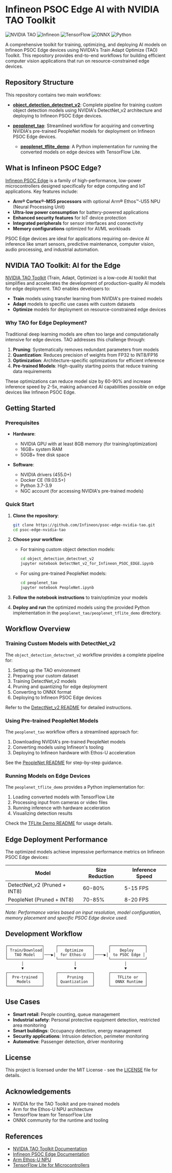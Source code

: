 # Infineon PSOC Edge AI with NVIDIA TAO Toolkit

![NVIDIA TAO](https://img.shields.io/badge/NVIDIA-TAO_Toolkit-76B900?style=flat-square&logo=nvidia)
![Infineon](https://img.shields.io/badge/Infineon-PSOC_Edge-0058CC?style=flat-square)
![TensorFlow](https://img.shields.io/badge/TensorFlow-Lite-FF6F00?style=flat-square&logo=tensorflow)
![ONNX](https://img.shields.io/badge/ONNX-Runtime-005CED?style=flat-square)
![Python](https://img.shields.io/badge/Python-3.7%20%7C%203.8%20%7C%203.9-blue?style=flat-square&logo=python)

A comprehensive toolkit for training, optimizing, and deploying AI models on Infineon PSOC Edge devices using NVIDIA's Train Adapt Optimize (TAO) Toolkit. This repository provides end-to-end workflows for building efficient computer vision applications that run on resource-constrained edge devices.

## Repository Structure

This repository contains two main workflows:

- **[object_detection_detectnet_v2](./object_detection_detectnet_v2/)**: Complete pipeline for training custom object detection models using NVIDIA's DetectNet_v2 architecture and deploying to Infineon PSOC Edge devices.

- **[peoplenet_tao](./peoplenet_tao/)**: Streamlined workflow for acquiring and converting NVIDIA's pre-trained PeopleNet models for deployment on Infineon PSOC Edge devices.
  - **[peoplenet_tflite_demo](./peoplenet_tao/peoplenet_tflite_demo/)**: A Python implementation for running the converted models on edge devices with TensorFlow Lite.

## What is Infineon PSOC Edge?

[Infineon PSOC Edge](https://www.infineon.com/cms/en/product/promopages/next-generation-mcu/) is a family of high-performance, low-power microcontrollers designed specifically for edge computing and IoT applications. Key features include:

- **Arm® Cortex®-M55 processors** with optional Arm® Ethos™-U55 NPU (Neural Processing Unit)
- **Ultra-low power consumption** for battery-powered applications
- **Enhanced security features** for IoT device protection
- **Integrated peripherals** for sensor interfaces and connectivity
- **Memory configurations** optimized for AI/ML workloads

PSOC Edge devices are ideal for applications requiring on-device AI inference like smart sensors, predictive maintenance, computer vision, audio processing, and industrial automation.

## NVIDIA TAO Toolkit: AI for the Edge

[NVIDIA TAO Toolkit](https://developer.nvidia.com/tao-toolkit) (Train, Adapt, Optimize) is a low-code AI toolkit that simplifies and accelerates the development of production-quality AI models for edge deployment. TAO enables developers to:

- **Train** models using transfer learning from NVIDIA's pre-trained models
- **Adapt** models to specific use cases with custom datasets
- **Optimize** models for deployment on resource-constrained edge devices

### Why TAO for Edge Deployment?

Traditional deep learning models are often too large and computationally intensive for edge devices. TAO addresses this challenge through:

1. **Pruning**: Systematically removes redundant parameters from models
2. **Quantization**: Reduces precision of weights from FP32 to INT8/FP16
3. **Optimization**: Architecture-specific optimizations for efficient inference
4. **Pre-trained Models**: High-quality starting points that reduce training data requirements

These optimizations can reduce model size by 60-90% and increase inference speed by 2-5x, making advanced AI capabilities possible on edge devices like Infineon PSOC Edge.

## Getting Started

### Prerequisites

- **Hardware**:
  - NVIDIA GPU with at least 8GB memory (for training/optimization)
  - 16GB+ system RAM
  - 50GB+ free disk space

- **Software**:
  - NVIDIA drivers (455.0+)
  - Docker CE (19.03.5+)
  - Python 3.7-3.9
  - NGC account (for accessing NVIDIA's pre-trained models)

### Quick Start

1. **Clone the repository**:
   ```bash
   git clone https://github.com/Infineon/psoc-edge-nvidia-tao.git
   cd psoc-edge-nvidia-tao
   ```

2. **Choose your workflow**:
   - For training custom object detection models:
     ```bash
     cd object_detection_detectnet_v2
     jupyter notebook DetectNet_v2_for_Infineon_PSOC_EDGE.ipynb
     ```
   
   - For using pre-trained PeopleNet models:
     ```bash
     cd peoplenet_tao
     jupyter notebook PeopleNet.ipynb
     ```

3. **Follow the notebook instructions** to train/optimize your models

4. **Deploy and run** the optimized models using the provided Python implementation in the `peoplenet_tao/peoplenet_tflite_demo` directory. 

## Workflow Overview

### Training Custom Models with DetectNet_v2

The `object_detection_detectnet_v2` workflow provides a complete pipeline for:

1. Setting up the TAO environment
2. Preparing your custom dataset
3. Training DetectNet_v2 models
4. Pruning and quantizing for edge deployment
5. Converting to ONNX format
6. Deploying to Infineon PSOC Edge devices

Refer to the [DetectNet_v2 README](./object_detection_detectnet_v2/README.md) for detailed instructions.

### Using Pre-trained PeopleNet Models

The `peoplenet_tao` workflow offers a streamlined approach for:

1. Downloading NVIDIA's pre-trained PeopleNet models
2. Converting models using Infineon's tooling
3. Deploying to Infineon hardware with Ethos-U acceleration

See the [PeopleNet README](./peoplenet_tao/README.md) for step-by-step guidance.

### Running Models on Edge Devices

The `peoplenet_tflite_demo` provides a Python implementation for:

1. Loading converted models with TensorFlow Lite
2. Processing input from cameras or video files
3. Running inference with hardware acceleration
4. Visualizing detection results

Check the [TFLite Demo README](./peoplenet_tao/peoplenet_tflite_demo/README.md) for usage details.

## Edge Deployment Performance

The optimized models achieve impressive performance metrics on Infineon PSOC Edge devices:

| Model | Size Reduction | Inference Speed | 
|-------|----------------|-----------------|
| DetectNet_v2 (Pruned + INT8) | 60-80% | 5-15 FPS | 
| PeopleNet (Pruned + INT8) | 70-85% | 8-20 FPS | 

*Note: Performance varies based on input resolution, model configuration, memory placement and specific PSOC Edge device used.*

## Development Workflow

```
┌───────────────┐     ┌───────────────┐      ┌───────────────┐
│ Train/Download│     │   Optimize    │      │    Deploy     │
│   TAO Model   │───▶│  for Ethos-U   │────▶│  to PSOC Edge │
└───────────────┘     └───────────────┘      └───────────────┘
       │                      │                     │
       ▼                      ▼                     ▼
┌───────────────┐     ┌───────────────┐      ┌───────────────┐
│  Pre-trained  │     │    Pruning    │      │   TFLite or   │
│    Models     │     │ Quantization  │      │  ONNX Runtime │
└───────────────┘     └───────────────┘      └───────────────┘
```

## Use Cases

- **Smart retail**: People counting, queue management
- **Industrial safety**: Personal protective equipment detection, restricted area monitoring
- **Smart buildings**: Occupancy detection, energy management
- **Security applications**: Intrusion detection, perimeter monitoring
- **Automotive**: Passenger detection, driver monitoring

## License

This project is licensed under the MIT License - see the [LICENSE](./LICENSE.txt) file for details.

## Acknowledgements

- NVIDIA for the TAO Toolkit and pre-trained models
- Arm for the Ethos-U NPU architecture
- TensorFlow team for TensorFlow Lite
- ONNX community for the runtime and tooling

## References

- [NVIDIA TAO Toolkit Documentation](https://docs.nvidia.com/tao/tao-toolkit/index.html)
- [Infineon PSOC Edge Documentation](https://www.infineon.com/cms/en/product/promopages/next-generation-mcu/)
- [Arm Ethos-U NPU](https://www.arm.com/products/silicon-ip-cpu/ethos/ethos-u55)
- [TensorFlow Lite for Microcontrollers](https://www.tensorflow.org/lite/microcontrollers)